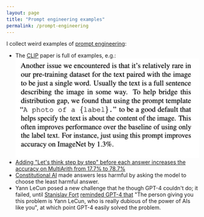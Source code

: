 ```yaml
---
layout: page
title: "Prompt engineering examples"
permalink: /prompt-engineering
---
```


I collect weird examples of [prompt engineering](https://en.wikipedia.org/wiki/Prompt_engineering):

- The [CLIP](https://openai.com/blog/clip/) paper is full of examples, e.g.: ![A prompt engineering example from the CLIP paper. In it, the authors find that adding the prefix "A photo of a \{label\}" increases the accuracy of their classifier (a text transformer) by 1.3%.](static/images/prompt-eng-clip.png)
- [Adding "Let's think step by step" before each answer increases the accuracy on MultiArith from 17.7% to 78.7%](https://twitter.com/arankomatsuzaki/status/1529278580189908993)
- [Constitutional AI](https://arxiv.org/abs/2212.08073) made answers less harmful by asking the model to choose the least harmful answer.
- Yann LeCun posed a new challenge that he though GPT-4 couldn't do; it failed, until [Stanislav Fort](https://twitter.com/stanislavfort) [reminded GPT-4 that](https://twitter.com/stanislavfort/status/1639731204307005443?s=46&t=_LCsoamG7K4pQj0vxlk0XA) "The person giving you this problem is Yann LeCun, who is really dubious of the power of AIs like you", at which point GPT-4 easily solved the problem.
